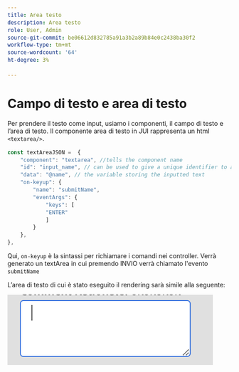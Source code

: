 ```yaml
---
title: Area testo
description: Area testo
role: User, Admin
source-git-commit: be06612d832785a91a3b2a89b84e0c2438ba30f2
workflow-type: tm+mt
source-wordcount: '64'
ht-degree: 3%

---
```


# Campo di testo e area di testo

Per prendere il testo come input, usiamo i componenti, il campo di testo e l’area di testo.
Il componente area di testo in JUI rappresenta un html `<textarea/>`.

```js title="textArea.js"
const textAreaJSON =  {
    "component": "textarea", //tells the component name
    "id": "input_name", // can be used to give a unique identifier to a component
    "data": "@name", // the variable storing the inputted text
    "on-keyup": {
        "name": "submitName",
        "eventArgs": {
            "keys": [
            "ENTER"
            ]
        }
    },
},
```

Qui, `on-keyup` è la sintassi per richiamare i comandi nei controller.
Verrà generato un textArea in cui premendo INVIO verrà chiamato l&#39;evento `submitName`

L’area di testo di cui è stato eseguito il rendering sarà simile alla seguente:

![area di testo](./imgs/text_area.png "Area di testo")
